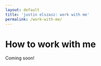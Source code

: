 ```yaml
---
layout: default
title: 'justin elszasz: work with me'
permalink: /work-with-me/
---
```


# How to work with me

Coming soon!
